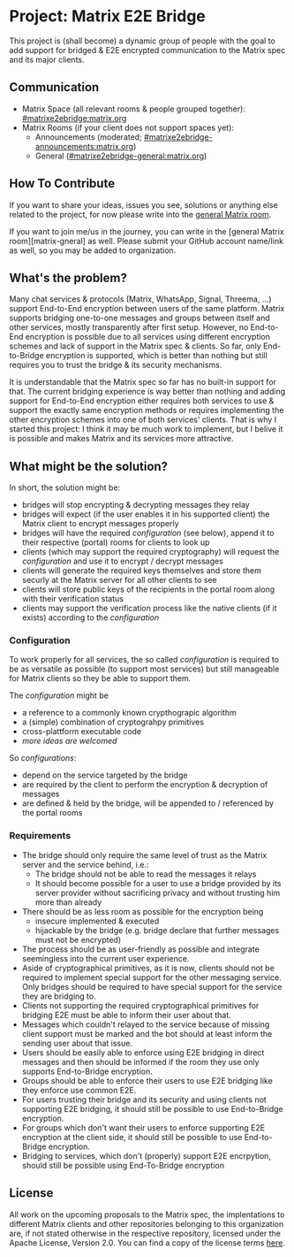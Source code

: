 # Project: Matrix E2E Bridge

This project is (shall become) a dynamic group of people with the goal to add support for bridged & E2E encrypted communication to the Matrix spec and its major clients.

## Communication

- Matrix Space (all relevant rooms & people grouped together): [#matrixe2ebridge:matrix.org][matrix-space]
- Matrix Rooms (if your client does not support spaces yet):
    - Announcements (moderated; [#matrixe2ebridge-announcements:matrix.org][matrix-announcements])
    - General ([#matrixe2ebridge-general:matrix.org][matrix-general])

## How To Contribute

If you want to share your ideas, issues you see, solutions or anything else related to the project, for now please write into the [general Matrix room][matrix-general].

If you want to join me/us in the journey, you can write in the [general Matrix room][matrix-gneral] as well. Please submit your GitHub account name/link as well, so you may be added to organization.

## What's the problem?

Many chat services & protocols (Matrix, WhatsApp, Signal, Threema, …) support End-to-End encryption between users of the same platform.
Matrix supports bridging one-to-one messages and groups between itself and other services, mostly transparently after first setup.
However, no End-to-End encryption is possible due to all services using different encryption schemes and lack of support in the Matrix spec & clients.
So far, only End-to-Bridge encryption is supported, which is better than nothing but still requires you to trust the bridge & its security mechanisms.

It is understandable that the Matrix spec so far has no built-in support for that.
The current bridging experience is way better than nothing and adding support for End-to-End encryption either requires both services to use & support the exactly same encryption methods or requires implementing the other encryption schemes into one of both services' clients.
That is why I started this project: I think it may be much work to implement, but I belive it is possible and makes Matrix and its services more attractive.

## What might be the solution?

In short, the solution might be:

- bridges will stop encrypting & decrypting messages they relay
- bridges will expect (if the user enables it in his supported client) the Matrix client to encrypt messages properly
- bridges will have the required *configuration* (see below), append it to their respective (portal) rooms for clients to look up
- clients (which may support the required cryptography) will request the *configuration* and use it to encrypt / decrypt messages
- clients will generate the required keys themselves and store them securly at the Matrix server for all other clients to see
- clients will store public keys of the recipients in the portal room along with their verification status
- clients may support the verification process like the native clients (if it exists) according to the *configuration*

### Configuration

To work properly for all services, the so called *configuration* is required to be as versatile as possible (to support most services) but still manageable for Matrix clients so they be able to support them.

The *configuration* might be
- a reference to a commonly known crypthograpic algorithm
- a (simple) combination of cryptograhpy primitives
- cross-plattform executable code
- *more ideas are welcomed*

So *configurations*:
- depend on the service targeted by the bridge
- are required by the client to perform the encryption & decryption of messages
- are defined & held by the bridge, will be appended to / referenced by the portal rooms

### Requirements

- The bridge should only require the same level of trust as the Matrix server and the service behind, i.e.:
    - The bridge should not be able to read the messages it relays
    - It should become possible for a user to use a bridge provided by its server provider without sacrificing privacy and without trusting him more than already
- There should be as less room as possible for the encryption being
    - insecure implemented & executed
    - hijackable by the bridge (e.g. bridge declare that further messages must not be encrypted)
- The process should be as user-friendly as possible and integrate seemingless into the current user experience.
- Aside of cryptographical primitives, as it is now, clients should not be required to implement special support for the other messaging service. Only bridges should be required to have special support for the service they are bridging to.
- Clients not supporting the required cryptographical primitives for bridging E2E must be able to inform their user about that.
- Messages which couldn't relayed to the service because of missing client support must be marked and the bot should at least inform the sending user about that issue.
- Users should be easily able to enforce using E2E bridging in direct messages and then should be informed if the room they use only supports End-to-Bridge encryption.
- Groups should be able to enforce their users to use E2E bridging like they enforce use common E2E.
- For users trusting their bridge and its security and using clients not supporting E2E bridging, it should still be possible to use End-to-Bridge encryption.
- For groups which don't want their users to enforce supporting E2E encryption at the client side, it should still be possible to use End-to-Bridge encryption.
- Bridging to services, which don't (properly) support E2E encrpytion, should still be possible using End-To-Bridge encryption


## License

All work on the upcoming proposals to the Matrix spec, the implentations to different Matrix clients and other repositories belonging to this organization are, if not stated otherwise in the respective repository, licensed under the Apache License, Version 2.0.
You can find a copy of the license terms [here][license].


<!-- Links -->

[license]: https://github.com/matrix-e2e-bridge/.github/blob/main/LICENSE
[matrix-announcements]: https://matrix.to/#/#matrixe2ebridge-announcements:matrix.org
[matrix-general]: https://matrix.to/#/#matrixe2ebridge-general:matrix.org
[matrix-space]: https://matrix.to/#/#matrixe2ebridge:matrix.org
